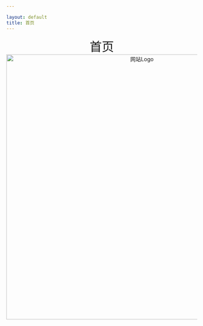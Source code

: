 ```yaml
---

layout: default
title: 首页
---
```


<div style="text-align: center;">
<span style="font-size: 32px;"> 首页 </span>
</div>

<div style="text-align: center;">
<img src="{{ '/photos/logo1.png' | relative_url }}" alt="网站Logo" height="700" width="700">
</div>

